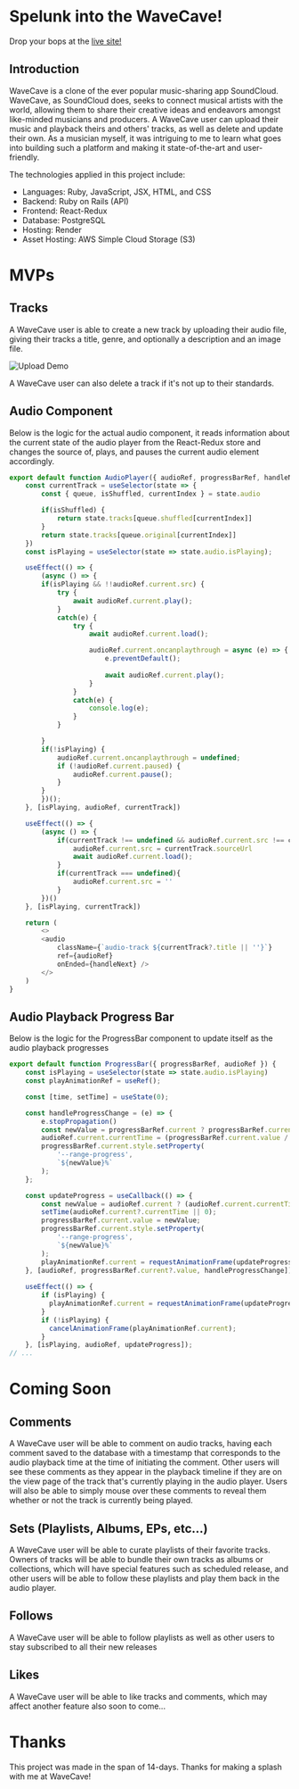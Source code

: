 # Spelunk into the WaveCave!

Drop your bops at the [live site!](https://wavecave-2rxw.onrender.com)

## Introduction

WaveCave is a clone of the ever popular music-sharing app SoundCloud. WaveCave, as SoundCloud does, seeks to connect musical artists with the world, allowing them to share their creative ideas and endeavors amongst like-minded musicians and producers. A WaveCave user can upload their music and playback theirs and others' tracks, as well as delete and update their own. As a musician myself, it was intriguing to me to learn what goes into building such a platform and making it state-of-the-art and user-friendly. 

The technologies applied in this project include:
 - Languages: Ruby, JavaScript, JSX, HTML, and CSS
 - Backend: Ruby on Rails (API)
 - Frontend: React-Redux
 - Database: PostgreSQL
 - Hosting: Render
 - Asset Hosting: AWS Simple Cloud Storage (S3)

# MVPs

## Tracks

A WaveCave user is able to create a new track by uploading their audio file, giving their tracks a title, genre, and optionally a description and an image file.

![Upload Demo](https://media4.giphy.com/media/v1.Y2lkPTc5MGI3NjExdjVtd2E2YjV2Mmh4NW9zM3pxdm56MXZrY3Fudnl6ODJ6aTh4ZjR4bCZlcD12MV9pbnRlcm5hbF9naWZfYnlfaWQmY3Q9Zw/jHIXuM42tcl7hDizCJ/giphy.gif)

A WaveCave user can also delete a track if it's not up to their standards.

## Audio Component

Below is the logic for the actual audio component, it reads information about the current state of the audio player from the React-Redux store and changes the source of, plays, and pauses the current audio element accordingly.

```js
export default function AudioPlayer({ audioRef, progressBarRef, handleNext }) {
    const currentTrack = useSelector(state => {
        const { queue, isShuffled, currentIndex } = state.audio

        if(isShuffled) {
            return state.tracks[queue.shuffled[currentIndex]]
        }
        return state.tracks[queue.original[currentIndex]]
    })
    const isPlaying = useSelector(state => state.audio.isPlaying);

    useEffect(() => {
        (async () => {
        if(isPlaying && !!audioRef.current.src) {
            try {
                await audioRef.current.play();
            }
            catch(e) {
                try {
                    await audioRef.current.load();

                    audioRef.current.oncanplaythrough = async (e) => {
                        e.preventDefault();
            
                        await audioRef.current.play();
                    }
                }
                catch(e) {
                    console.log(e);
                }
            }

        }
        if(!isPlaying) {
            audioRef.current.oncanplaythrough = undefined;
            if (!audioRef.current.paused) {
                audioRef.current.pause();
            }
        }
        })();
    }, [isPlaying, audioRef, currentTrack])

    useEffect(() => {
        (async () => {
            if(currentTrack !== undefined && audioRef.current.src !== currentTrack?.sourceUrl) {
                audioRef.current.src = currentTrack.sourceUrl
                await audioRef.current.load();
            }
            if(currentTrack === undefined){
                audioRef.current.src = ''
            }
        })()
    }, [isPlaying, currentTrack])

    return (
        <>
		<audio
			className={`audio-track ${currentTrack?.title || ''}`}
			ref={audioRef}
			onEnded={handleNext} />
        </>
    )
}
```

## Audio Playback Progress Bar

Below is the logic for the ProgressBar component to update itself as the audio playback progresses

```js
export default function ProgressBar({ progressBarRef, audioRef }) {
    const isPlaying = useSelector(state => state.audio.isPlaying)
    const playAnimationRef = useRef();

    const [time, setTime] = useState(0);

    const handleProgressChange = (e) => {
        e.stopPropagation()
        const newValue = progressBarRef.current ? progressBarRef.current.value : 0
        audioRef.current.currentTime = (progressBarRef.current.value / 100) * audioRef.current.duration;
        progressBarRef.current.style.setProperty(
            '--range-progress',
            `${newValue}%`
        );
    };

    const updateProgress = useCallback(() => {
        const newValue = audioRef.current ? (audioRef.current.currentTime / audioRef.current.duration) * 100 : 0
        setTime(audioRef.current?.currentTime || 0);
        progressBarRef.current.value = newValue;
        progressBarRef.current.style.setProperty(
            '--range-progress',
            `${newValue}%`
        );
        playAnimationRef.current = requestAnimationFrame(updateProgress);
    }, [audioRef, progressBarRef.current?.value, handleProgressChange]);
    
    useEffect(() => {
        if (isPlaying) {
          playAnimationRef.current = requestAnimationFrame(updateProgress);
        } 
        if (!isPlaying) {
          cancelAnimationFrame(playAnimationRef.current);
        }
    }, [isPlaying, audioRef, updateProgress]);
// ...
```

# Coming Soon

## Comments

A WaveCave user will be able to comment on audio tracks, having each comment saved to the database with a timestamp that corresponds to the audio playback time at the time of initiating the comment. Other users will see these comments as they appear in the playback timeline if they are on the view page of the track that's currently playing in the audio player. Users will also be able to simply mouse over these comments to reveal them whether or not the track is currently being played.


## Sets (Playlists, Albums, EPs, etc...)

A WaveCave user will be able to curate playlists of their favorite tracks. Owners of tracks will be able to bundle their own tracks as albums or collections, which will have special features such as scheduled release, and other users will be able to follow these playlists and play them back in the audio player.

## Follows

A WaveCave user will be able to follow playlists as well as other users to stay subscribed to all their new releases

## Likes

A WaveCave user will be able to like tracks and comments, which may affect another feature also soon to come...

# Thanks

This project was made in the span of 14-days. Thanks for making a splash with me at WaveCave!

